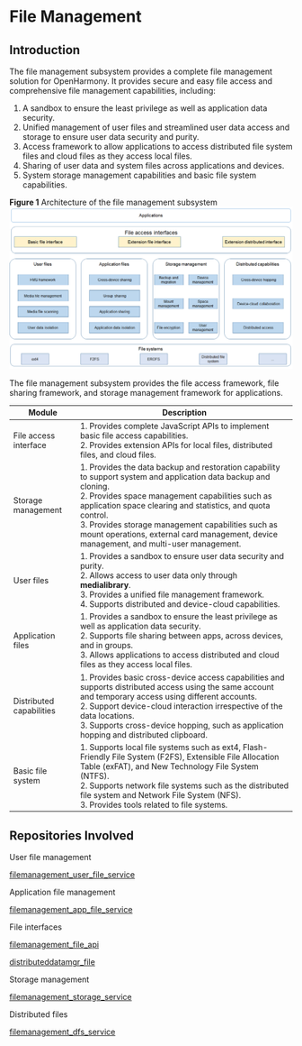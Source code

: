 # File Management

## Introduction

The file management subsystem provides a complete file management solution for OpenHarmony. It provides secure and easy file access and comprehensive file management capabilities, including:

1. A sandbox to ensure the least privilege as well as application data security.
2. Unified management of user files and streamlined user data access and storage to ensure user data security and purity.
3. Access framework to allow applications to access distributed file system files and cloud files as they access local files.
4. Sharing of user data and system files across applications and devices.
5. System storage management capabilities and basic file system capabilities.

**Figure 1** Architecture of the file management subsystem
![](figures/file_management_architecture.png "file management subsystem architecture")

The file management subsystem provides the file access framework, file sharing framework, and storage management framework for applications.

| Module        | Description                                                    |
| ------------ | ------------------------------------------------------------ |
| File access interface| 1. Provides complete JavaScript APIs to implement basic file access capabilities.<br>2. Provides extension APIs for local files, distributed files, and cloud files.|
| Storage management    | 1. Provides the data backup and restoration capability to support system and application data backup and cloning.<br>2. Provides space management capabilities such as application space clearing and statistics, and quota control.<br>3. Provides storage management capabilities such as mount operations, external card management, device management, and multi-user management.|
| User files    | 1.  Provides a sandbox to ensure user data security and purity.<br>2. Allows access to user data only through **medialibrary**.<br>3. Provides a unified file management framework.<br>4. Supports distributed and device-cloud capabilities.|
| Application files    | 1. Provides a sandbox to ensure the least privilege as well as application data security.<br>2. Supports file sharing between apps, across devices, and in groups.<br>3. Allows applications to access distributed and cloud files as they access local files.|
| Distributed capabilities  | 1. Provides basic cross-device access capabilities and supports distributed access using the same account and temporary access using different accounts.<br>2. Support device-cloud interaction irrespective of the data locations.<br>3. Supports cross-device hopping, such as application hopping and distributed clipboard.|
| Basic file system| 1. Supports local file systems such as ext4, Flash-Friendly File System (F2FS), Extensible File Allocation Table (exFAT), and New Technology File System (NTFS).<br>2. Supports network file systems such as the distributed file system and Network File System (NFS).<br>3. Provides tools related to file systems.|


## Repositories Involved

User file management

[filemanagement_user_file_service](https://gitee.com/openharmony/filemanagement_user_file_service)

Application file management

[filemanagement_app_file_service](https://gitee.com/openharmony/filemanagement_app_file_service)

File interfaces

[filemanagement_file_api](https://gitee.com/openharmony/filemanagement_file_api)

[distributeddatamgr_file](https://gitee.com/openharmony/distributeddatamgr_file)

Storage management

[filemanagement_storage_service](https://gitee.com/openharmony/filemanagement_storage_service)

Distributed files

 [filemanagement_dfs_service](https://gitee.com/openharmony/filemanagement_dfs_service)
